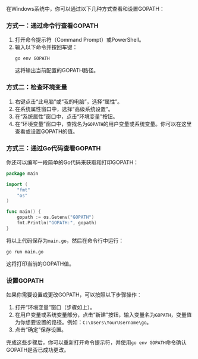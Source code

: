 在Windows系统中，你可以通过以下几种方式查看和设置GOPATH：

### 方式一：通过命令行查看GOPATH

1. 打开命令提示符（Command Prompt）或PowerShell。
2. 输入以下命令并按回车键：
   ```shell
   go env GOPATH
   ```
   这将输出当前配置的GOPATH路径。

### 方式二：检查环境变量

1. 右键点击“此电脑”或“我的电脑”，选择“属性”。
2. 在系统属性窗口中，选择“高级系统设置”。
3. 在“系统属性”窗口中，点击“环境变量”按钮。
4. 在“环境变量”窗口中，查找名为`GOPATH`的用户变量或系统变量。你可以在这里查看或设置GOPATH的值。

### 方式三：通过Go代码查看GOPATH

你还可以编写一段简单的Go代码来获取和打印GOPATH：

```go
package main

import (
	"fmt"
	"os"
)

func main() {
	gopath := os.Getenv("GOPATH")
	fmt.Println("GOPATH:", gopath)
}
```

将以上代码保存为`main.go`，然后在命令行中运行：

```shell
go run main.go
```

这将打印当前的GOPATH值。

### 设置GOPATH

如果你需要设置或更改GOPATH，可以按照以下步骤操作：

1. 打开“环境变量”窗口（步骤如上）。
2. 在用户变量或系统变量部分，点击“新建”按钮，输入变量名为`GOPATH`，变量值为你想要设置的路径。例如：`C:\Users\YourUsername\go`。
3. 点击“确定”保存设置。

完成这些步骤后，你可以重新打开命令提示符，并使用`go env GOPATH`命令确认GOPATH是否已成功更改。